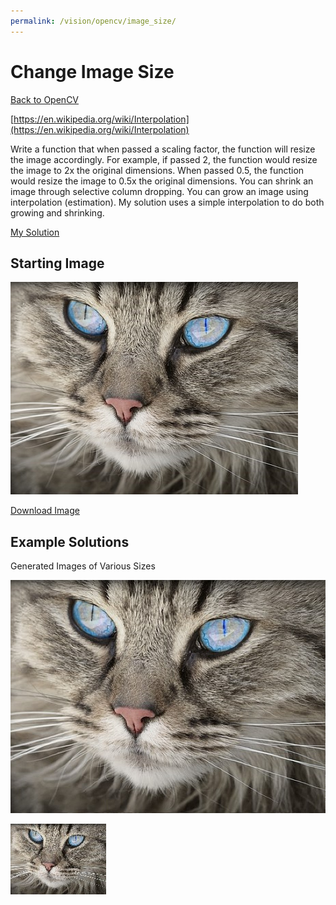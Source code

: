 ```yaml
---
permalink: /vision/opencv/image_size/
---
```


# Change Image Size

[Back to OpenCV](/docs/vision/opencv)

[https://en.wikipedia.org/wiki/Interpolation](https://en.wikipedia.org/wiki/Interpolation)

Write a function that when passed a scaling factor, the function will resize the image accordingly. For example, if passed 2, the function would resize the image to 2x the original dimensions. When passed 0.5, the function would resize the image to 0.5x the original dimensions.
You can shrink an image through selective column dropping. You can grow an image using interpolation (estimation). My solution uses a simple interpolation to do both growing and shrinking.


[My Solution](https://github.com/fallscameron01/Resize_Image/blob/master/resize.py)

## Starting Image

![image](https://raw.githubusercontent.com/MissouriMRR/docs/main/subteams/vision/opencv/intro_projects/images/image_size/cat.jpg)

[Download Image](https://raw.githubusercontent.com/MissouriMRR/docs/main/subteams/vision/opencv/intro_projects/images/image_size/cat.jpg)

## Example Solutions

Generated Images of Various Sizes

![image](https://raw.githubusercontent.com/MissouriMRR/docs/main/subteams/vision/opencv/intro_projects/images/image_size/big_cat.jpg)


![image](https://raw.githubusercontent.com/MissouriMRR/docs/main/subteams/vision/opencv/intro_projects/images/image_size/small_cat.jpg)

